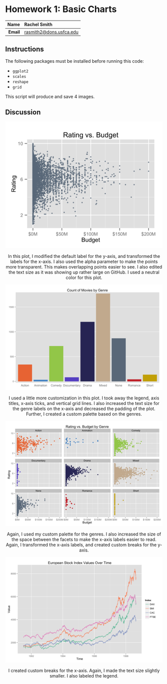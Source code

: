 Homework 1: Basic Charts
==============================

| **Name**  | Rachel Smith  |
|----------:|:-------------|
| **Email** | rasmith2@dons.usfca.edu |

## Instructions ##
The following packages must be installed before running this code: 

+ `ggplot2`
+ `scales`
+ `reshape`
+ `grid`

This script will produce and save 4 images. 

## Discussion ##

![Plot 1](hw1-scatter.png)
<p align="center"> In this plot, I modified the default label for the y-axis, and transformed the labels for the x-axis. I also used the alpha parameter to make the points more transparent. This makes overlapping points easier to see. I also edited the text size as it was showing up rather large on GitHub. I used a neutral color for this plot. </p>


![Plot 2](hw1-bar.png)
<p align="center"> I used a little more customization in this plot. I took away the legend, axis titles, x-axis ticks, and vertical grid lines. I also increased the text size for the genre labels on the x-axis and decreased the padding of the plot. Further, I created a custom palette based on the genres. </p>


![Plot 3](hw1-multiples.png)
<p align="center"> Again, I used my custom palette for the genres. I also increased the size of the space between the facets to make the x-axis labels easier to read. Again, I transformed the x-axis labels, and created custom breaks for the y-axis. </p>

![Plot 4](hw1-multiline.png)
<p align="center"> I created custom breaks for the x-axis. Again, I made the text size slightly smaller. I also labeled the legend. </p>